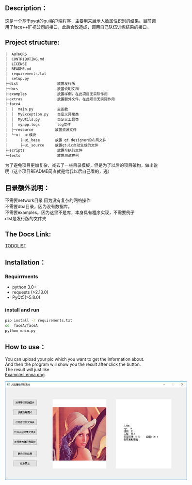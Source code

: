 ## Description：
这是一个基于pyqt的gui客户端程序，主要用来展示人脸属性识别的结果。目前调用了face++旷视公司的接口，此后会改造成，调用自己队伍训练结果的接口。

## Project structure:
``` proj structure
│  AUTHORS  
│  CONTRIBUTING.md  
│  LICENSE  
│  README.md
│  requirements.txt  
│  setup.py
├─dist                  放置发行版  
├─docs                  放置说明文档   
├─examples              放置样例，在此项目无实际作用
├─extras                放置额外文件，在此项目无实际作用  
├─faceA  
│  │  main.py           主函数
│  │  MyException.py    自定义异常类
│  │  MyUtils.py        自定义工具类
│  │  myapp.logs        log文件
│  ├─resource          放置资源文件
│  └─ui  ui模块  
│      ├─ui_base       放置 qt designer的布局文件  
│      ├─ui_source     放置qtuic自动生成的文件
├─scripts               放置可执行文件  
└─tests                 放置测试样例  

```

  为了避免项目更加复杂，减去了一些目录模板，但是为了以后的项目架构，做出说明（这个项目README简直就是给我以后自己看的，逃）

## 目录额外说明：
不需要network目录 因为没有复杂的网络操作  
不需要dba目录，因为没有数据库。  
不需要examples。因为这里不是库，本身具有程序实现，不需要例子   
dist是发行版的文件夹  
  
    
    
## The Docs Link:
[TODOLIST](https://github.com/ThomasRaymond/faceA/blob/master/docs/todolist.md)
  
    
    
## Installation：
### Requirrments
* python 3.0+
* requests (>2.13.0)
* PyQt5(>5.8.0)
  
  
### install and run
```bash
pip install -r requirements.txt
cd  faceA/faceA
python main.py  
```
  
  
## How to use：
You can upload your pic which you want to get the information about.  
And then the program will show you the result after click the button.    
The result will just like  
[Example:Lenna.png](https://github.com/ThomasRaymond/faceA/blob/master/docs/testpic.png)

<p align='center'>
<img src='docs/testpic.png' title='Face Attributes Recognition example' style='max-width:600px'></img>
</p>

